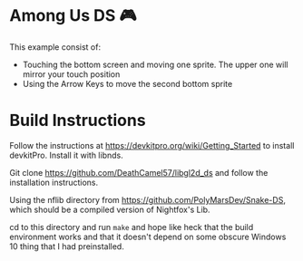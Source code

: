 # Among Us DS 🎮

This example consist of:

- Touching the bottom screen and moving one sprite. The upper one will mirror your touch position
- Using the Arrow Keys to move the second bottom sprite

 
# Build Instructions
Follow the instructions at https://devkitpro.org/wiki/Getting_Started to install devkitPro. Install it with libnds.

Git clone https://github.com/DeathCamel57/libgl2d_ds and follow the installation instructions.

Using the nflib directory from https://github.com/PolyMarsDev/Snake-DS, which should be a compiled version of Nightfox's Lib.

cd to this directory and run `make` and hope like heck that the build environment works and that it doesn't depend on some obscure Windows 10 thing that I had preinstalled.